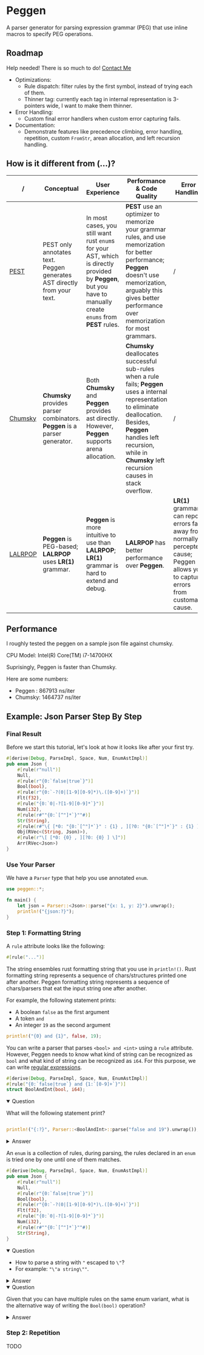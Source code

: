 # Peggen

A parser generator for parsing expression grammar (PEG) that use inline macros to specify PEG operations. 

## Roadmap

Help needed! There is so much to do! [Contact Me](mailto:y.jijiji.data.science@gmail.com)

- Optimizations: 
  - Rule dispatch: filter rules by the first symbol, instead of trying each of them. 
  - Thinner tag: currently each tag in internal representation is 3-pointers wide, I want to make them thinner. 
- Error Handling: 
  - Custom final error handlers when custom error capturing fails. 
- Documentation: 
  - Demonstrate features like precedence climbing, error handling, repetition, custom `FromStr`, arean allocation, and left recursion handling. 

## How is it different from (...)?

| /    | Conceptual | User Experience | Performance & Code Quality | Error Handling |
| ---- | ---------- | --------------- | -------------------------- | -------------- |
| [PEST](https://pest.rs) | PEST only annotates text. <br> Peggen generates AST directly from your text. | In most cases, you still want rust `enum`s for your AST, which is directly provided by **Peggen**, but you have to manually create `enums` from **PEST** rules. | **PEST** use an optimizer to memorize your grammar rules, and use memorization for better performance; **Peggen** doesn't use memorization, arguably this gives better performance over memorization for most grammars. | / |
| [Chumsky](https://crates.io/crates/chumsky) | **Chumsky** provides parser combinators. **Peggen** is a parser generator. | Both **Chumsky** and **Peggen** provides ast directly. However, **Peggen** supports arena allocation.  | **Chumsky** deallocates successful sub-rules when a rule fails; **Peggen** uses a internal representation to eliminate deallocation. Besides, **Peggen** handles left recursion, while in **Chumsky** left recursion causes in stack overflow. | / |
| [LALRPOP](https://lalrpop.github.io/lalrpop) | **Peggen** is PEG-based; **LALRPOP** uses **LR(1)** grammar. | **Peggen** is more intuitive to use than **LALRPOP**; **LR(1)** grammar is hard to extend and debug. | **LALRPOP** has better performance over **Peggen**. | **LR(1)** grammar can report errors far away from normally percepted cause; Peggen allows you to capture errors from customary cause. |

## Performance

I roughly tested the peggen on a sample json file against chumsky. 

CPU Model: Intel(R) Core(TM) i7-14700HX

Suprisingly, Peggen is faster than Chumsky. 

Here are some numbers: 
- Peggen : 867913 ns/iter
- Chumsky: 1464737 ns/iter

## Example: Json Parser Step By Step

### Final Result

Before we start this tutorial, let's look at how it looks like after your first try. 

```rust
#[derive(Debug, ParseImpl, Space, Num, EnumAstImpl)]
pub enum Json {
    #[rule(r"null")]
    Null,
    #[rule(r"{0:`false|true`}")]
    Bool(bool),
    #[rule(r"{0:`-?(0|[1-9][0-9]*)\.([0-9]+)`}")]
    Flt(f32),
    #[rule("{0:`0|-?[1-9][0-9]*`}")]
    Num(i32),
    #[rule(r#""{0:`[^"]*`}""#)]
    Str(String),
    #[rule(r#"\{ [*0: "{0:`[^"]*`}" : {1} , ][?0: "{0:`[^"]*`}" : {1} ] \}"#)]
    Obj(RVec<(String, Json)>),
    #[rule(r"\[ [*0: {0} , ][?0: {0} ] \]")]
    Arr(RVec<Json>)
}
```

### Use Your Parser

We have a `Parser` type that help you use annotated `enum`. 

```rust
use peggen::*;

fn main() {
    let json = Parser::<Json>::parse("{x: 1, y: 2}").unwrap();
    println!("{json:?}");
}
```

### Step 1: Formatting String

A `rule` attribute looks like the following: 
```rust
#[rule("...")]
```

The string ensembles rust formatting string that you use in `println!()`. Rust formatting string represents a sequence of chars/structures printed one after another. Peggen formatting string represents a sequence of chars/parsers that eat the input string one after another. 

For example, the following statement prints: 
- A boolean `false` as the first argument
- A token ` and `
- An integer `19` as the second argument

```rust
println!("{0} and {1}", false, 19);
```

You can write a parser that parses `<bool> and <int>` using a `rule` attribute. However, Peggen needs to know what kind of string can be recognized as `bool` and what kind of string can be recognized as `i64`. For this purpose, we can write [regular expressions](https://en.wikipedia.org/wiki/Regular_expression). 

```rust
#[derive(Debug, ParseImpl, Space, Num, EnumAstImpl)]
#[rule("{0:`false|true`} and {1:`[0-9]+`}")]
struct BoolAndInt(bool, i64);
```

<details open>
<summary>Question</summary>

What will the following statement print?
```rust

println!("{:?}", Parser::<BoolAndInt>::parse("false and 19").unwrap());
```
</details>

<details>
<summary>Answer</summary>

```
BoolAndInt(false, 19);
```
</details>

An `enum` is a collection of rules, during parsing, the rules declared in an `enum` is tried one by one until one of them matches. 

```rust
#[derive(Debug, ParseImpl, Space, Num, EnumAstImpl)]
pub enum Json {
    #[rule(r"null")]
    Null,
    #[rule(r"{0:`false|true`}")]
    Bool(bool),
    #[rule(r"{0:`-?(0|[1-9][0-9]*)\.([0-9]+)`}")]
    Flt(f32),
    #[rule("{0:`0|-?[1-9][0-9]*`}")]
    Num(i32),
    #[rule(r#""{0:`[^"]*`}""#)]
    Str(String),
}
```

<details open>
<summary>Question</summary>

* How to parse a string with `"` escaped to `\"`?
* For example: `"\"a string\""`. 
</details>

<details>
<summary>Answer</summary>

```rust
#[rule(r#""{0:`([^"]|\\")*`}""#)]
Str(String)
```
</details>

<details open>
<summary>Question</summary>

Given that you can have multiple rules on the same enum variant, what is the alternative way of writing the `Bool(bool)` operation?
</details>

<details>
<summary>Answer</summary>

```rust
#[rule(r#""{0:`false`}"#)]
#[rule(r#""{0:`true`}"#)]
Bool(bool)
```
</details>

### Step 2: Repetition

TODO
